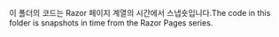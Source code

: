 <span data-ttu-id="3b33b-101">이 폴더의 코드는 Razor 페이지 계열의 시간에서 스냅숏입니다.</span><span class="sxs-lookup"><span data-stu-id="3b33b-101">The code in this folder is snapshots in time from the Razor Pages series.</span></span>
